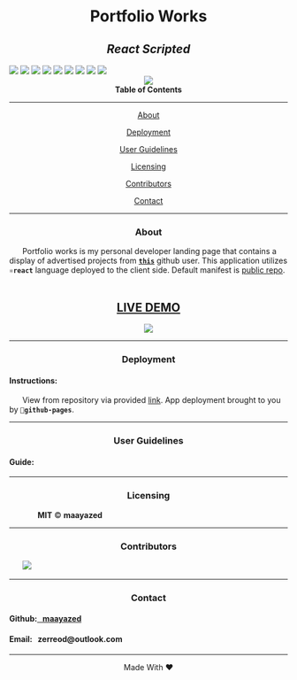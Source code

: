 <div align='center'>
<h1><strong>Portfolio Works</strong></h1>
    <h2><i>React Scripted</i></h2>
</div>

<div>
    <img src='https://img.shields.io/badge/license-MIT-blue'/>
    <img src='https://badges.aleen42.com/src/npm.svg'/>
    <img src='https://badges.aleen42.com/src/node.svg'/>
    <img src='https://badges.aleen42.com/src/react.svg'/>
    <img src='https://badges.aleen42.com/src/typescript.svg'/>
    <img src='https://img.shields.io/github/repo-size/maayazed/react-portfolio-works'/>
    <img src='https://badges.aleen42.com/src/javascript.svg'/>
    <img src='https://img.shields.io/github/languages/top/maayazed/react-portfolio-works'/>
    <a href="https://github.com/maayazed"><img src="https://img.shields.io/github/followers/maayazed?style=social" target="_blank"/></a>
</div>

<div align='center'>
<img src='https://user-images.githubusercontent.com/79816212/133725790-77bc2494-3418-499f-8a12-2419bd08de0b.png'/>
</div>

<div align='center'>
<strong>Table of Contents</strong>  
<hr>
    <p><a href='#desc'>About</a></p>
    <p><a href='#deploy'>Deployment</a></p>
    <p><a href='#user'>User Guidelines</a></p>
    <p><a href='#license'>Licensing</a></p>
    <p><a href='#contribute'>Contributors</a></p>
    <p><a href='#contact'>Contact</a></p>

<hr>
</div>

<div align='center'>
    <h3><a id='desc'>About</a></h3>
</div>

<div>
&nbsp;&nbsp;&nbsp;&nbsp;&nbsp;&nbsp;Portfolio works is my personal developer landing page that contains a display of advertised projects from <code><strong><a href='https://github.com/maayazed'>this</a></strong></code> github user. This application utilizes <code><strong>⚛️react</strong></code> language deployed to the client side. Default manifest is <a href='https://github.com/maayazed/react-portfolio-works/tree/main/public'>public repo</a>.
</div>

<br>
 
<h2 align="center"><strong><a href='https://maayazed.github.io/react-portfolio-works/'>LIVE DEMO</a></strong></h2>
 
<div align='center'>
<img src='https://user-images.githubusercontent.com/79816212/133725956-02768fbe-808b-4fc4-83e8-4a4c9ed2cb28.png'/>
</div>

<hr>

<div align='center'>
    <h3><a id='deploy'>Deployment</a></h3>
</div>

<div>
<h4>Instructions: </h4>
&nbsp;&nbsp;&nbsp;&nbsp;&nbsp;&nbsp;View from repository via provided <a href='https://maayazed.github.io/react-portfolio-works/'>link</a>. App deployment brought to you by <code><strong>🚀github-pages</strong></code>.
</div>

<hr>

<div align='center'>
    <h3><a id='user'>User Guidelines</a></h3>
</div>

<div>
<h4>Guide: </h4> 
  
</div>

<hr>

<div align='center'>
    <h3><a id='license'>Licensing</a></h3>
</div>

<div>
&nbsp;&nbsp;&nbsp;&nbsp;&nbsp;&nbsp;&nbsp;&nbsp;&nbsp;&nbsp;&nbsp;&nbsp; <strong>MIT</strong> © <strong>maayazed</strong>

</div>

<hr>

<div align='center'>
    <h3><a id='contribute'>Contributors</a></h3>
</div>

<div>
&nbsp;&nbsp;&nbsp;&nbsp;&nbsp;&nbsp;<a href='https://github.com/maayazed/'><img src='https://img.shields.io/badge/User-maayazed-blue'>
</div>

<hr>

<div align='center'>
    <h3><a id='contact'>Contact</a></h3>
</div>

<div>
<h4>Github:<a href='https://github.com/maayazed/'>&nbsp;&nbsp;&nbsp;maayazed</a></h4>
<h4>Email:&nbsp;&nbsp;&nbsp;zerreod@outlook.com</h4>
</div>

<hr>

<div align="center">Made With ❤️</div>
